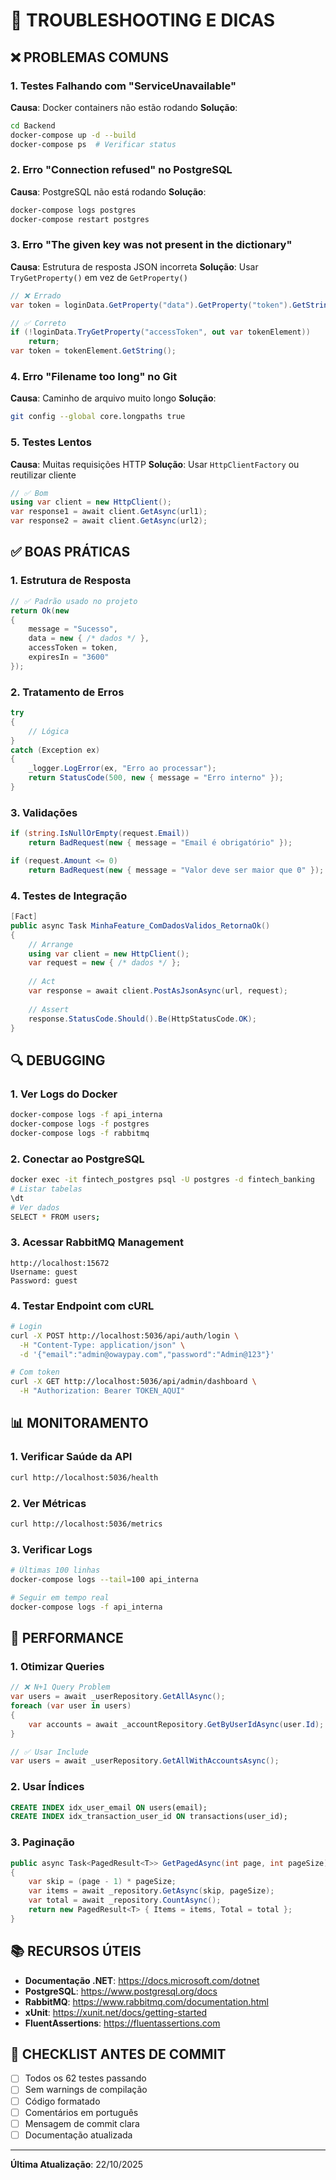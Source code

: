 # 🔧 TROUBLESHOOTING E DICAS

## ❌ PROBLEMAS COMUNS

### 1. Testes Falhando com "ServiceUnavailable"
**Causa**: Docker containers não estão rodando
**Solução**:
```bash
cd Backend
docker-compose up -d --build
docker-compose ps  # Verificar status
```

### 2. Erro "Connection refused" no PostgreSQL
**Causa**: PostgreSQL não está rodando
**Solução**:
```bash
docker-compose logs postgres
docker-compose restart postgres
```

### 3. Erro "The given key was not present in the dictionary"
**Causa**: Estrutura de resposta JSON incorreta
**Solução**: Usar `TryGetProperty()` em vez de `GetProperty()`
```csharp
// ❌ Errado
var token = loginData.GetProperty("data").GetProperty("token").GetString();

// ✅ Correto
if (!loginData.TryGetProperty("accessToken", out var tokenElement))
    return;
var token = tokenElement.GetString();
```

### 4. Erro "Filename too long" no Git
**Causa**: Caminho de arquivo muito longo
**Solução**:
```bash
git config --global core.longpaths true
```

### 5. Testes Lentos
**Causa**: Muitas requisições HTTP
**Solução**: Usar `HttpClientFactory` ou reutilizar cliente
```csharp
// ✅ Bom
using var client = new HttpClient();
var response1 = await client.GetAsync(url1);
var response2 = await client.GetAsync(url2);
```

## ✅ BOAS PRÁTICAS

### 1. Estrutura de Resposta
```csharp
// ✅ Padrão usado no projeto
return Ok(new
{
    message = "Sucesso",
    data = new { /* dados */ },
    accessToken = token,
    expiresIn = "3600"
});
```

### 2. Tratamento de Erros
```csharp
try
{
    // Lógica
}
catch (Exception ex)
{
    _logger.LogError(ex, "Erro ao processar");
    return StatusCode(500, new { message = "Erro interno" });
}
```

### 3. Validações
```csharp
if (string.IsNullOrEmpty(request.Email))
    return BadRequest(new { message = "Email é obrigatório" });

if (request.Amount <= 0)
    return BadRequest(new { message = "Valor deve ser maior que 0" });
```

### 4. Testes de Integração
```csharp
[Fact]
public async Task MinhaFeature_ComDadosValidos_RetornaOk()
{
    // Arrange
    using var client = new HttpClient();
    var request = new { /* dados */ };
    
    // Act
    var response = await client.PostAsJsonAsync(url, request);
    
    // Assert
    response.StatusCode.Should().Be(HttpStatusCode.OK);
}
```

## 🔍 DEBUGGING

### 1. Ver Logs do Docker
```bash
docker-compose logs -f api_interna
docker-compose logs -f postgres
docker-compose logs -f rabbitmq
```

### 2. Conectar ao PostgreSQL
```bash
docker exec -it fintech_postgres psql -U postgres -d fintech_banking
# Listar tabelas
\dt
# Ver dados
SELECT * FROM users;
```

### 3. Acessar RabbitMQ Management
```
http://localhost:15672
Username: guest
Password: guest
```

### 4. Testar Endpoint com cURL
```bash
# Login
curl -X POST http://localhost:5036/api/auth/login \
  -H "Content-Type: application/json" \
  -d '{"email":"admin@owaypay.com","password":"Admin@123"}'

# Com token
curl -X GET http://localhost:5036/api/admin/dashboard \
  -H "Authorization: Bearer TOKEN_AQUI"
```

## 📊 MONITORAMENTO

### 1. Verificar Saúde da API
```bash
curl http://localhost:5036/health
```

### 2. Ver Métricas
```bash
curl http://localhost:5036/metrics
```

### 3. Verificar Logs
```bash
# Últimas 100 linhas
docker-compose logs --tail=100 api_interna

# Seguir em tempo real
docker-compose logs -f api_interna
```

## 🚀 PERFORMANCE

### 1. Otimizar Queries
```csharp
// ❌ N+1 Query Problem
var users = await _userRepository.GetAllAsync();
foreach (var user in users)
{
    var accounts = await _accountRepository.GetByUserIdAsync(user.Id);
}

// ✅ Usar Include
var users = await _userRepository.GetAllWithAccountsAsync();
```

### 2. Usar Índices
```sql
CREATE INDEX idx_user_email ON users(email);
CREATE INDEX idx_transaction_user_id ON transactions(user_id);
```

### 3. Paginação
```csharp
public async Task<PagedResult<T>> GetPagedAsync(int page, int pageSize)
{
    var skip = (page - 1) * pageSize;
    var items = await _repository.GetAsync(skip, pageSize);
    var total = await _repository.CountAsync();
    return new PagedResult<T> { Items = items, Total = total };
}
```

## 📚 RECURSOS ÚTEIS

- **Documentação .NET**: https://docs.microsoft.com/dotnet
- **PostgreSQL**: https://www.postgresql.org/docs
- **RabbitMQ**: https://www.rabbitmq.com/documentation.html
- **xUnit**: https://xunit.net/docs/getting-started
- **FluentAssertions**: https://fluentassertions.com

## 🎯 CHECKLIST ANTES DE COMMIT

- [ ] Todos os 62 testes passando
- [ ] Sem warnings de compilação
- [ ] Código formatado
- [ ] Comentários em português
- [ ] Mensagem de commit clara
- [ ] Documentação atualizada

---

**Última Atualização**: 22/10/2025

